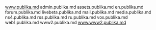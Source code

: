 www.publika.md
admin.publika.md
assets.publika.md
en.publika.md
forum.publika.md
livebeta.publika.md
mail.publika.md
media.publika.md
ns4.publika.md
rss.publika.md
ru.publika.md
vox.publika.md
web1.publika.md
www2.publika.md
www.www2.publika.md

